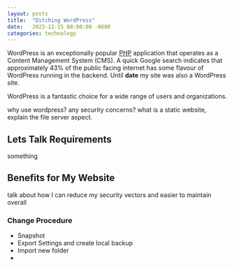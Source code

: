 ```yaml
---
layout: posts
title:  "Ditching WordPress"
date:   2023-12-15 08:00:00 -0600
categories: technology
---
```

WordPress is an exceptionally popular [PHP](https://www.php.net/) application that operates as a Content Management System (CMS). A quick Google search indicates that approximately 43% of the public facing internet has some flavour of WordPress running in the backend. Until **date** my site was also a WordPress site.

WordPress is a fantastic choice for a wide range of users and organizations.

why use wordpress? any security concerns? what is a static website, explain the file server aspect.

## Lets Talk Requirements

something

## Benefits for My Website

talk about how I can reduce my security vectors and easier to maintain overall

### Change Procedure

- Snapshot
- Export Settings and create local backup
- Import new folder
-
